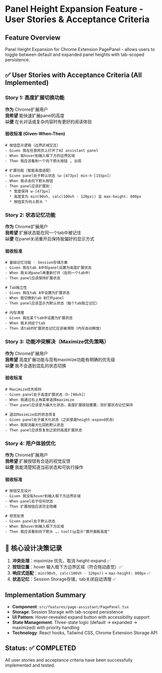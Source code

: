 # Panel Height Expansion Feature - User Stories & Acceptance Criteria

## Feature Overview
Panel Height Expansion for Chrome Extension PagePanel - allows users to toggle between default and expanded panel heights with tab-scoped persistence.

## ✅ User Stories with Acceptance Criteria (All Implemented)

### **Story 1: 高度扩展切换功能**
**作为** Chrome扩展用户  
**我希望** 能快速扩展panel的高度  
**以便** 在长对话或复杂内容时有更好的阅读体验  

#### 验收标准 (Given-When-Then)
```gherkin
# 按钮显示逻辑（边界区域交互）
- Given 我在任意网页上打开了AI assistant panel
- When 我hover到输入框下方的边界区域
- Then 我应该看到一个向下箭头按钮 ⌄ 出现

# 扩展功能（智能高度适配）
- Given panel处于默认状态（w-[473px] min-h-[155px]）
- When 我点击向下箭头按钮
- Then panel应该扩展到：
  * 宽度保持 w-[473px]
  * 高度变为 min(90vh, calc(100vh - 120px)) 且 max-height: 800px
  * 按钮变为向上箭头 ⌃
```

### **Story 2: 状态记忆功能**
**作为** Chrome扩展用户  
**我希望** 扩展状态能在同一个tab中被记住  
**以便** 在panel关闭重开后保持我偏好的显示方式  

#### 验收标准
```gherkin
# 基础记忆功能 - Session存储方案
- Given 我在tab A中将panel设置为高度扩展状态
- When 我关闭panel再重新打开（在同一个tab中）
- Then panel应该保持扩展状态

# Tab独立性
- Given 我在tab A中设置为扩展状态  
- When 我切换到tab B打开panel
- Then panel应该显示为默认状态（每个tab独立记忆）

# 内存清理
- Given 我在某个tab中设置为扩展状态
- When 我关闭这个tab  
- Then 该tab的扩展状态记忆应该被清除（内存自动释放）
```

### **Story 3: 功能冲突解决（Maximize优先策略）**
**作为** Chrome扩展用户  
**我希望** 高度扩展功能与现有maximize功能有明确的优先级  
**以便** 我不会遇到混乱的状态切换  

#### 验收标准
```gherkin  
# Maximize优先规则
- Given panel处于高度扩展状态（h-[90vh]）
- When 我通过右上角菜单选择maximize
- Then panel应该变为最大化状态，高度扩展按钮重置，但扩展状态记忆保持

# 退出Maximize后的状态恢复
- Given panel处于最大化状态（之前曾是height-expand状态）
- When 我取消最大化回到默认状态
- Then panel应该恢复到之前的高度扩展状态
```

### **Story 4: 用户体验优化**
**作为** Chrome扩展用户  
**我希望** 扩展按钮有合适的视觉反馈  
**以便** 我能清楚知道当前状态和可执行操作  

#### 验收标准
```gherkin
# 按钮交互设计
- Given 我没有hover到输入框下方边界区域
- When panel处于任何状态  
- Then 扩展按钮应该完全隐藏

# 视觉反馈
- Given panel处于默认状态
- When 我hover到输入框下方区域
- Then 我应该看到向下箭头 ⌄，tooltip显示"展开面板高度"
```

## 🎯 核心设计决策记录
1. **冲突处理**：maximize 优先，取消 height-expand ✅
2. **按钮位置**：hover 输入框下方边界区域（符合拖动直觉）✅  
3. **响应式适配**：`min(90vh, calc(100vh - 120px))` + `max-height: 800px` ✅
4. **状态记忆**：Session Storage存储，tab关闭自动清理 ✅

## Implementation Summary
- **Component**: `src/features/page-assistant/PagePanel.tsx`
- **Storage**: Session Storage with tab-scoped persistence
- **UI Pattern**: Hover-revealed expand button with accessibility support
- **State Management**: Three-state logic (default → expanded → maximized) with priority handling
- **Technology**: React hooks, Tailwind CSS, Chrome Extension Storage API

## Status: ✅ COMPLETED
All user stories and acceptance criteria have been successfully implemented and tested.
